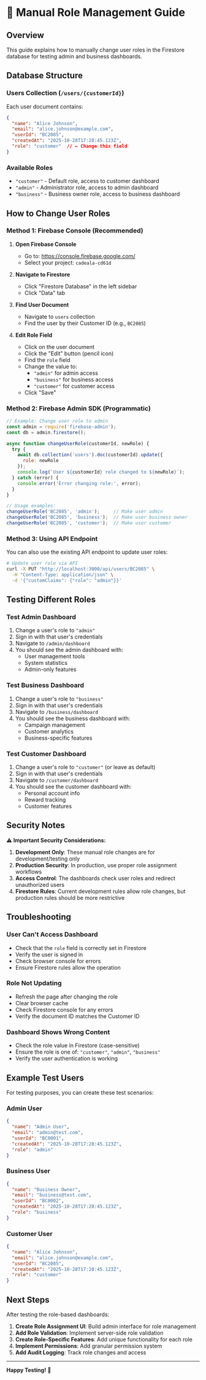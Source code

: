 # 🔧 Manual Role Management Guide

## Overview
This guide explains how to manually change user roles in the Firestore database for testing admin and business dashboards.

## Database Structure

### Users Collection (`/users/{customerId}`)
Each user document contains:
```json
{
  "name": "Alice Johnson",
  "email": "alice.johnson@example.com", 
  "userId": "BC2085",
  "createdAt": "2025-10-28T17:28:45.123Z",
  "role": "customer"  // ← Change this field
}
```

### Available Roles
- `"customer"` - Default role, access to customer dashboard
- `"admin"` - Administrator role, access to admin dashboard  
- `"business"` - Business owner role, access to business dashboard

## How to Change User Roles

### Method 1: Firebase Console (Recommended)

1. **Open Firebase Console**
   - Go to: https://console.firebase.google.com/
   - Select your project: `cadeala-cd61d`

2. **Navigate to Firestore**
   - Click "Firestore Database" in the left sidebar
   - Click "Data" tab

3. **Find User Document**
   - Navigate to `users` collection
   - Find the user by their Customer ID (e.g., `BC2085`)

4. **Edit Role Field**
   - Click on the user document
   - Click the "Edit" button (pencil icon)
   - Find the `role` field
   - Change the value to:
     - `"admin"` for admin access
     - `"business"` for business access
     - `"customer"` for customer access
   - Click "Save"

### Method 2: Firebase Admin SDK (Programmatic)

```javascript
// Example: Change user role to admin
const admin = require('firebase-admin');
const db = admin.firestore();

async function changeUserRole(customerId, newRole) {
  try {
    await db.collection('users').doc(customerId).update({
      role: newRole
    });
    console.log(`User ${customerId} role changed to ${newRole}`);
  } catch (error) {
    console.error('Error changing role:', error);
  }
}

// Usage examples:
changeUserRole('BC2085', 'admin');     // Make user admin
changeUserRole('BC2085', 'business');  // Make user business owner
changeUserRole('BC2085', 'customer');  // Make user customer
```

### Method 3: Using API Endpoint

You can also use the existing API endpoint to update user roles:

```bash
# Update user role via API
curl -X PUT "http://localhost:3000/api/users/BC2085" \
  -H "Content-Type: application/json" \
  -d '{"customClaims": {"role": "admin"}}'
```

## Testing Different Roles

### Test Admin Dashboard
1. Change a user's role to `"admin"`
2. Sign in with that user's credentials
3. Navigate to `/admin/dashboard`
4. You should see the admin dashboard with:
   - User management tools
   - System statistics
   - Admin-only features

### Test Business Dashboard  
1. Change a user's role to `"business"`
2. Sign in with that user's credentials
3. Navigate to `/business/dashboard`
4. You should see the business dashboard with:
   - Campaign management
   - Customer analytics
   - Business-specific features

### Test Customer Dashboard
1. Change a user's role to `"customer"` (or leave as default)
2. Sign in with that user's credentials
3. Navigate to `/customer/dashboard`
4. You should see the customer dashboard with:
   - Personal account info
   - Reward tracking
   - Customer features

## Security Notes

⚠️ **Important Security Considerations:**

1. **Development Only**: These manual role changes are for development/testing only
2. **Production Security**: In production, use proper role assignment workflows
3. **Access Control**: The dashboards check user roles and redirect unauthorized users
4. **Firestore Rules**: Current development rules allow role changes, but production rules should be more restrictive

## Troubleshooting

### User Can't Access Dashboard
- Check that the `role` field is correctly set in Firestore
- Verify the user is signed in
- Check browser console for errors
- Ensure Firestore rules allow the operation

### Role Not Updating
- Refresh the page after changing the role
- Clear browser cache
- Check Firestore console for any errors
- Verify the document ID matches the Customer ID

### Dashboard Shows Wrong Content
- Check the role value in Firestore (case-sensitive)
- Ensure the role is one of: `"customer"`, `"admin"`, `"business"`
- Verify the user authentication is working

## Example Test Users

For testing purposes, you can create these test scenarios:

### Admin User
```json
{
  "name": "Admin User",
  "email": "admin@test.com",
  "userId": "BC0001", 
  "createdAt": "2025-10-28T17:28:45.123Z",
  "role": "admin"
}
```

### Business User
```json
{
  "name": "Business Owner",
  "email": "business@test.com", 
  "userId": "BC0002",
  "createdAt": "2025-10-28T17:28:45.123Z",
  "role": "business"
}
```

### Customer User
```json
{
  "name": "Alice Johnson",
  "email": "alice.johnson@example.com",
  "userId": "BC2085",
  "createdAt": "2025-10-28T17:28:45.123Z", 
  "role": "customer"
}
```

## Next Steps

After testing the role-based dashboards:

1. **Create Role Assignment UI**: Build admin interface for role management
2. **Add Role Validation**: Implement server-side role validation
3. **Create Role-Specific Features**: Add unique functionality for each role
4. **Implement Permissions**: Add granular permission system
5. **Add Audit Logging**: Track role changes and access

---

**Happy Testing!** 🎉



